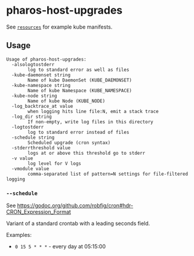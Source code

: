 # pharos-host-upgrades

See [`resources`](./resources) for example kube manifests.

## Usage

```
Usage of pharos-host-upgrades:
  -alsologtostderr
    	log to standard error as well as files
  -kube-daemonset string
    	Name of kube DaemonSet (KUBE_DAEMONSET)
  -kube-namespace string
    	Name of kube Namespace (KUBE_NAMESPACE)
  -kube-node string
    	Name of kube Node (KUBE_NODE)
  -log_backtrace_at value
    	when logging hits line file:N, emit a stack trace
  -log_dir string
    	If non-empty, write log files in this directory
  -logtostderr
    	log to standard error instead of files
  -schedule string
    	Scheduled upgrade (cron syntax)
  -stderrthreshold value
    	logs at or above this threshold go to stderr
  -v value
    	log level for V logs
  -vmodule value
    	comma-separated list of pattern=N settings for file-filtered logging
```

### `--schedule`

See https://godoc.org/github.com/robfig/cron#hdr-CRON_Expression_Format

Variant of a standard crontab with a leading seconds field.

Examples:

* `0 15 5 * * *` - every day at 05:15:00
